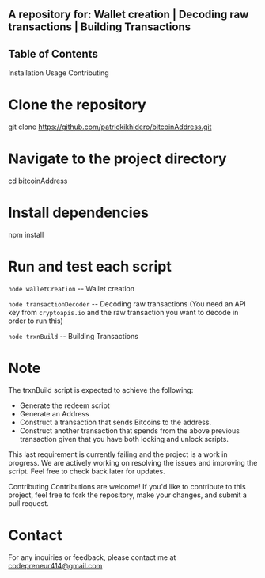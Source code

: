 ## A repository for: Wallet creation | Decoding raw transactions | Building Transactions


## Table of Contents
Installation
Usage
Contributing


# Clone the repository
git clone https://github.com/patrickikhidero/bitcoinAddress.git

# Navigate to the project directory
cd bitcoinAddress

# Install dependencies
npm install

# Run and test each script
`node walletCreation` -- Wallet creation

`node transactionDecoder` -- Decoding raw transactions (You need an API key from `cryptoapis.io` and the raw transaction you want to decode in order to run this)

`node trxnBuild` -- Building Transactions

# Note
The trxnBuild script is expected to achieve the following:
- Generate the redeem script
- Generate an Address
- Construct a transaction that sends Bitcoins to the address.
- Construct another transaction that spends from the above previous transaction given that you have both locking and unlock scripts.

This last requirement is currently failing and the project is a work in progress. We are actively working on resolving the issues and improving the script. Feel free to check back later for updates.

Contributing
Contributions are welcome! If you'd like to contribute to this project, feel free to fork the repository, make your changes, and submit a pull request.


# Contact
For any inquiries or feedback, please contact me at codepreneur414@gmail.com